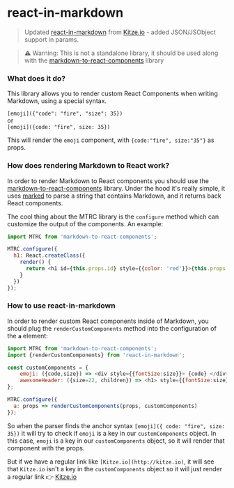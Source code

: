 # react-in-markdown

> Updated [react-in-markdown](https://github.com/kitze/react-in-markdown) from [Kitze.io](http://kitze.io) - added JSON/JSObject support in params.

> ⚠️ Warning: This is not a standalone library, it should be used along with the [markdown-to-react-components](https://github.com/christianalfoni/markdown-to-react-components) library


### What does it do?

This library allows you to render custom React Components when writing Markdown, using a special syntax.

```[emoji]({"code": "fire", "size": 35})```  
or  
```[emoji]({code: "fire", size: 35})```  

This will render the ```emoji``` component, with ```{code:"fire", size:"35"}``` as props.


### How does rendering Markdown to React work?

In order to render Markdown to React components you should use the [markdown-to-react-components](https://github.com/christianalfoni/markdown-to-react-components) library. Under the hood it's really simple, it uses [marked](https://github.com/chjj/marked) to parse a string that contains Markdown, and it returns back React components.

The cool thing about the MTRC library is the ```configure``` method which can customize the output of the components. An example:

```js
import MTRC from 'markdown-to-react-components';

MTRC.configure({
  h1: React.createClass({
    render() {
      return <h1 id={this.props.id} style={{color: 'red'}}>{this.props.children}</h1>
    }
  })
});
```

### How to use react-in-markdown

In order to render custom React components inside of Markdown, you should plug the ```renderCustomComponents``` method into the configuration of the **```a```** element:

```js
import MTRC from 'markdown-to-react-components';
import {renderCustomComponents} from 'react-in-markdown';

const customComponents = {
	emoji: ({code,size}) => <div style={{fontSize:size}}> {code} </div>,
	awesomeHeader: ({size=22, children}) => <h1> style={{fontSize:size}}>children </h1>
};

MTRC.configure({
  a: props => renderCustomComponents(props, customComponents)
});
```

So when the parser finds the anchor syntax ```[emoji]({ code: "fire", size: 35})``` it will try to check if ```emoji``` is a key in our ```customComponents``` object. In this case, ```emoji``` is a key in our ```customComponents``` object, so it will render that component with the props.

But if we have a regular link like ```[Kitze.io](http://kitze.io)```, it will see that ```Kitze.io``` isn't a key in the ```customComponents``` object so it will just render a regular link 👉 [Kitze.io](http://kitze.io)

